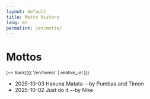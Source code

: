 ```yaml
---
layout: default
title: Motto History
lang: en
permalink: /en/motto/
---
```

# Mottos

<sub>[<< Back]({{ '/en/home/' | relative_url }})</sub>

* 2025-10-03 Hakuna Matata  --by Pumbaa and Timon
* 2025-10-02 Just do it  --by Nike